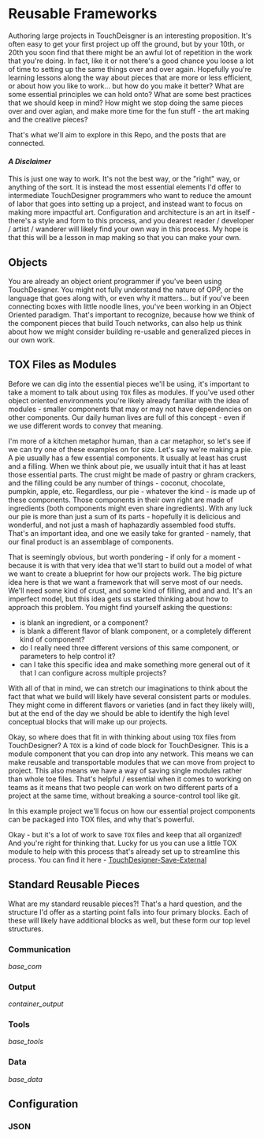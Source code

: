# Reusable Frameworks

Authoring large projects in TouchDeisgner is an interesting proposition. It's often easy to get your first project up off the ground, but by your 10th, or 20th you soon find that there might be an awful lot of repetition in the work that you're doing. In fact, like it or not there's a good chance you loose a lot of time to setting up the same things over and over again. Hopefully you're learning lessons along the way about pieces that are more or less efficient, or about how you like to work... but how do you make it better? What are some essential principles we can hold onto? What are some best practices that we should keep in mind? How might we stop doing the same pieces over and over agian, and make more time for the fun stuff - the art making and the creative pieces?

That's what we'll aim to explore in this Repo, and the posts that are connected.

#### *A Disclaimer*

This is just one way to work. It's not the best way, or the "right" way, or anything of the sort. It is instead the most essential elements I'd offer to intermediate TouchDesigner programmers who want to reduce the amount of labor that goes into setting up a project, and instead want to focus on making more impactful art. Configuration and architecture is an art in itself - there's a style and form to this process, and you dearest reader / developer / artist / wanderer will likely find your own way in this process. My hope is that this will be a lesson in map making so that you can make your own.

## Objects 

You are already an object orient programmer if you've been using TouchDesigner. You might not fully understand the nature of OPP, or the language that goes along with, or even why it matters... but if you've been connecting boxes with little noodle lines, you've been working in an Object Oriented paradigm. That's important to recognize, because how we think of the component pieces that build Touch networks, can also help us think about how we might consider building re-usable and generalized pieces in our own work. 

## TOX Files as Modules
Before we can dig into the essential pieces we'll be using, it's important to take a moment to talk about using `TOX` files as modules. If you've used other object oriented environments you're likely already familiar with the idea of modules - smaller components that may or may not have dependencies on other components. Our daily human lives are full of this concept - even if we use different words to convey that meaning.

I'm more of a kitchen metaphor human, than a car metaphor, so let's see if we can try one of these examples on for size. Let's say we're making a pie. A pie usually has a few essential components. It usually at least has crust and a filling. When we think about pie, we usually intuit that it has at least those essential parts. The crust might be made of pastry or ghram crackers, and the filling could be any number of things - coconut, chocolate, pumpkin, apple, etc. Regardless, our pie - whatever the kind - is made up of these components. Those components in their own right are made of ingredients (both components might even share ingredients). With any luck our pie is more than just a sum of its parts - hopefully it is delicious and wonderful, and not just a mash of haphazardly assembled food stuffs. That's an important idea, and one we easily take for granted - namely, that our final product is an assemblage of components.

That is seemingly obvious, but worth pondering - if only for a moment - because it is with that very idea that we'll start to build out a model of what we want to create a blueprint for how our projects work. The big picture idea here is that we want a framework that will serve most of our needs. We'll need some kind of crust, and some kind of filling, and and and. It's an imperfect model, but this idea gets us started thinking about how to approach this problem. You might find yourself asking the questions:
* is blank an ingredient, or a component? 
* is blank a different flavor of blank component, or a completely different kind of component?
* do I really need three different versions of this same component, or parameters to help control it?
* can I take this specific idea and make something more general out of it that I can configure across multiple projects?

With all of that in mind, we can stretch our imaginations to think about the fact that what we build will likely have several consistent parts or modules. They might come in different flavors or varieties (and in fact they likely will), but at the end of the day we should be able to identify the high level conceptual blocks that will make up our projects. 

Okay, so where does that fit in with thinking about using `TOX` files from TouchDesigner? A `TOX` is a kind of code block for TouchDesigner. This is a module component that you can drop into any network. This means we can make reusable and transportable modules that we can move from project to project. This also means we have a way of saving single modules rather than whole toe files. That's helpful / essential when it comes to working on teams as it means that two people can work on two different parts of a project at the same time, without breaking a source-control tool like git.  

In this example project we'll focus on how our essential project components can be packaged into TOX files, and why that's powerful.

Okay - but it's a lot of work to save `TOX` files and keep that all organized! And you're right for thinking that. Lucky for us you can use a little TOX module to help with this process that's already set up to streamline this process. You can find it here - [TouchDesigner-Save-External](https://github.com/raganmd/touchdesigner-save-external)

## Standard Reusable Pieces
What are my standard reusable pieces?! That's a hard question, and the structure I'd offer as a starting point falls into four primary blocks. Each of these will likely have additional blocks as well, but these form our top level structures. 

### Communication
*base_com*

### Output
*container_output*

### Tools
*base_tools*

### Data
*base_data*




## Configuration

### JSON


